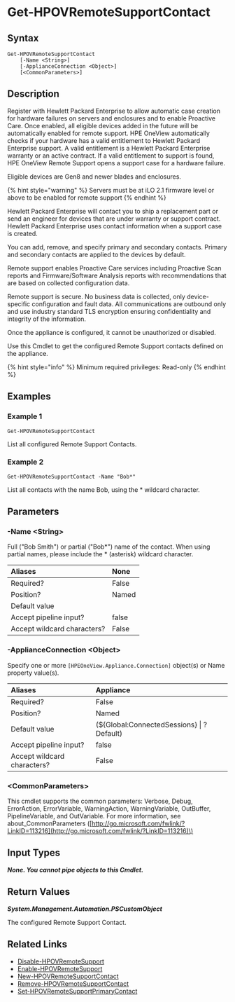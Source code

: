 ﻿---
description: Retrieve configured Remote Support contacts.
---

# Get-HPOVRemoteSupportContact

## Syntax

```text
Get-HPOVRemoteSupportContact
    [-Name <String>]
    [-ApplianceConnection <Object>]
    [<CommonParameters>]
```

## Description

Register with Hewlett Packard Enterprise to allow automatic case creation for hardware failures on servers and enclosures and to enable Proactive Care. Once enabled, all eligible devices added in the future will be automatically enabled for remote support.  HPE OneView automatically checks if your hardware has a valid entitlement to Hewlett Packard Enterprise support. A valid entitlement is a Hewlett Packard Enterprise warranty or an active contract. If a valid entitlement to support is found, HPE OneView Remote Support opens a support case for a hardware failure.

Eligible devices are Gen8 and newer blades and enclosures. 

{% hint style="warning" %}
Servers must be at iLO 2.1 firmware level or above to be enabled for remote support
{% endhint %}


Hewlett Packard Enterprise will contact you to ship a replacement part or send an engineer for devices that are under warranty or support contract.  Hewlett Packard Enterprise uses contact information when a support case is created.

You can add, remove, and specify primary and secondary contacts. Primary and secondary contacts are applied to the devices by default.

Remote support enables Proactive Care services including Proactive Scan reports and Firmware/Software Analysis reports with recommendations that are based on collected configuration data.

Remote support is secure. No business data is collected, only device-specific configuration and fault data. All communications are outbound only and use industry standard TLS encryption ensuring confidentiality and integrity of the information.

Once the appliance is configured, it cannot be unauthorized or disabled.

Use this Cmdlet to get the configured Remote Support contacts defined on the appliance.

{% hint style="info" %}
Minimum required privileges: Read-only
{% endhint %}

## Examples

###  Example 1 

```text
Get-HPOVRemoteSupportContact
```

List all configured Remote Support Contacts.

###  Example 2 

```text
Get-HPOVRemoteSupportContact -Name "Bob*"
```

List all contacts with the name Bob, using the * wildcard character.

## Parameters

### -Name &lt;String&gt;

Full ("Bob Smith") or partial ("Bob*") name of the contact.  When using partial names, please include the * (asterisk) wildcard character.

| Aliases | None |
| :--- | :--- |
| Required? | False |
| Position? | Named |
| Default value |  |
| Accept pipeline input? | false |
| Accept wildcard characters? | False |

### -ApplianceConnection &lt;Object&gt;

Specify one or more `[HPEOneView.Appliance.Connection]` object(s) or Name property value(s).

| Aliases | Appliance |
| :--- | :--- |
| Required? | False |
| Position? | Named |
| Default value | (${Global:ConnectedSessions} &vert; ? Default) |
| Accept pipeline input? | false |
| Accept wildcard characters? | False |

### &lt;CommonParameters&gt;

This cmdlet supports the common parameters: Verbose, Debug, ErrorAction, ErrorVariable, WarningAction, WarningVariable, OutBuffer, PipelineVariable, and OutVariable. For more information, see about\_CommonParameters \([http://go.microsoft.com/fwlink/?LinkID=113216](http://go.microsoft.com/fwlink/?LinkID=113216)\)

## Input Types

_**None.  You cannot pipe objects to this Cmdlet.**_

## Return Values

_**System.Management.Automation.PSCustomObject**_

The configured Remote Support Contact.

## Related Links

* [Disable-HPOVRemoteSupport](disable-hpovremotesupport.md)
* [Enable-HPOVRemoteSupport](enable-hpovremotesupport.md)
* [New-HPOVRemoteSupportContact](new-hpovremotesupportcontact.md)
* [Remove-HPOVRemoteSupportContact](remove-hpovremotesupportcontact.md)
* [Set-HPOVRemoteSupportPrimaryContact](set-hpovremotesupportprimarycontact.md)
